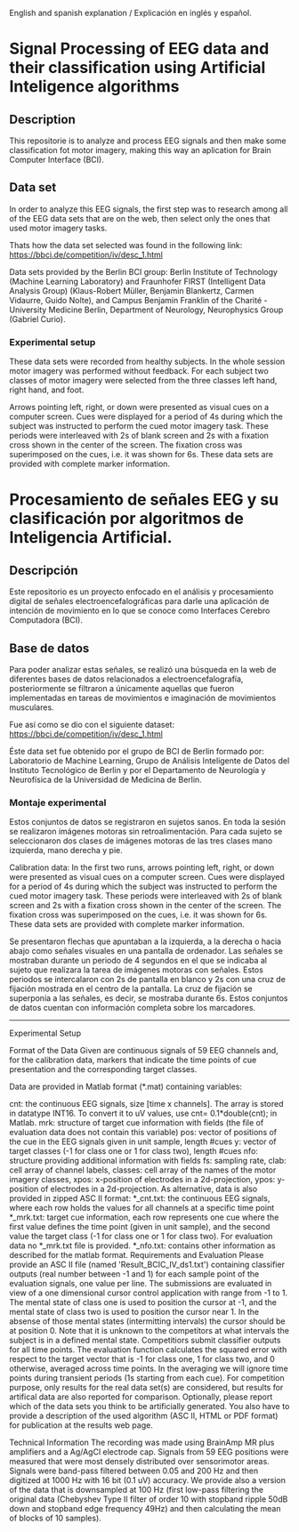 English and spanish explanation / Explicación en inglés y español.

# Signal Processing of EEG data and their classification using Artificial Inteligence algorithms

## Description
This repositorie is to analyze and process EEG signals and then make some classification fot motor imagery, making this way an aplication for Brain Computer Interface (BCI).

## Data set
In order to analyze this EEG signals, the first step was to research among all of the EEG data sets that are on the web, then select only the ones that used motor imagery tasks.

Thats how the data set selected was found in the following link: https://bbci.de/competition/iv/desc_1.html

Data sets provided by the Berlin BCI group: Berlin Institute of Technology (Machine Learning Laboratory) and Fraunhofer FIRST (Intelligent Data Analysis Group) (Klaus-Robert Müller, Benjamin Blankertz, Carmen Vidaurre, Guido Nolte), and Campus Benjamin Franklin of the Charité - University Medicine Berlin, Department of Neurology, Neurophysics Group (Gabriel Curio).

### Experimental setup
These data sets were recorded from healthy subjects. In the whole session motor imagery was performed without feedback. For each subject two classes of motor imagery were selected from the three classes left hand, right hand, and foot.

Arrows pointing left, right, or down were presented as visual cues on a computer screen. Cues were displayed for a period of 4s during which the subject was instructed to perform the cued motor imagery task. These periods were interleaved with 2s of blank screen and 2s with a fixation cross shown in the center of the screen. The fixation cross was superimposed on the cues, i.e. it was shown for 6s. These data sets are provided with complete marker information.

# Procesamiento de señales EEG y su clasificación por algoritmos de Inteligencia Artificial.

## Descripción
Este repositorio es un proyecto enfocado en el análisis y procesamiento digital de señales electroencefalográficas para darle una aplicación de intención de movimiento en lo que se conoce como Interfaces Cerebro Computadora (BCI).

## Base de datos
Para poder analizar estas señales, se realizó una búsqueda en la web de diferentes bases de datos relacionados a electroencefalografía, posteriormente se filtraron a únicamente aquellas que fueron implementadas en tareas de movimientos e imaginación de movimientos musculares.

Fue así como se dio con el siguiente dataset: https://bbci.de/competition/iv/desc_1.html

Éste data set fue obtenido por el grupo de BCI de Berlin formado por: Laboratorio de Machine Learning, Grupo de Análisis Inteligente de Datos del Instituto Tecnológico de Berlin y por el Departamento de Neurología y Neurofísica de la Universidad de Medicina de Berlin.

### Montaje experimental
Estos conjuntos de datos se registraron en sujetos sanos. En toda la sesión se realizaron imágenes motoras sin retroalimentación. Para cada sujeto se seleccionaron dos clases de imágenes motoras de las tres clases mano izquierda, mano derecha y pie.

Calibration data: In the first two runs, arrows pointing left, right, or down were presented as visual cues on a computer screen. Cues were displayed for a period of 4s during which the subject was instructed to perform the cued motor imagery task. These periods were interleaved with 2s of blank screen and 2s with a fixation cross shown in the center of the screen. The fixation cross was superimposed on the cues, i.e. it was shown for 6s. These data sets are provided with complete marker information.

Se presentaron flechas que apuntaban a la izquierda, a la derecha o hacia abajo como señales visuales en una pantalla de ordenador. Las señales se mostraban durante un periodo de 4 segundos en el que se indicaba al sujeto que realizara la tarea de imágenes motoras con señales. Estos periodos se intercalaron con 2s de pantalla en blanco y 2s con una cruz de fijación mostrada en el centro de la pantalla. La cruz de fijación se superponía a las señales, es decir, se mostraba durante 6s. Estos conjuntos de datos cuentan con información completa sobre los marcadores.

_____________________________________________










Experimental Setup

Format of the Data
Given are continuous signals of 59 EEG channels and, for the calibration data, markers that indicate the time points of cue presentation and the corresponding target classes.

Data are provided in Matlab format (*.mat) containing variables:

cnt: the continuous EEG signals, size [time x channels]. The array is stored in datatype INT16. To convert it to uV values, use cnt= 0.1*double(cnt); in Matlab.
mrk: structure of target cue information with fields (the file of evaluation data does not contain this variable)
pos: vector of positions of the cue in the EEG signals given in unit sample, length #cues
y: vector of target classes (-1 for class one or 1 for class two), length #cues
nfo: structure providing additional information with fields
fs: sampling rate,
clab: cell array of channel labels,
classes: cell array of the names of the motor imagery classes,
xpos: x-position of electrodes in a 2d-projection,
ypos: y-position of electrodes in a 2d-projection.
As alternative, data is also provided in zipped ASC II format:
*_cnt.txt: the continuous EEG signals, where each row holds the values for all channels at a specific time point
*_mrk.txt: target cue information, each row represents one cue where the first value defines the time point (given in unit sample), and the second value the target class (-1 for class one or 1 for class two). For evaluation data no *_mrk.txt file is provided.
*_nfo.txt: contains other information as described for the matlab format.
Requirements and Evaluation
Please provide an ASC II file (named 'Result_BCIC_IV_ds1.txt') containing classifier outputs (real number between -1 and 1) for each sample point of the evaluation signals, one value per line. The submissions are evaluated in view of a one dimensional cursor control application with range from -1 to 1. The mental state of class one is used to position the cursor at -1, and the mental state of class two is used to position the cursor near 1. In the absense of those mental states (intermitting intervals) the cursor should be at position 0. Note that it is unknown to the competitors at what intervals the subject is in a defined mental state. Competitiors submit classifier outputs for all time points. The evaluation function calculates the squared error with respect to the target vector that is -1 for class one, 1 for class two, and 0 otherwise, averaged across time points. In the averaging we will ignore time points during transient periods (1s starting from each cue). For competition purpose, only results for the real data set(s) are considered, but results for artifical data are also reported for comparison.
Optionally, please report which of the data sets you think to be artificially generated.
You also have to provide a description of the used algorithm (ASC II, HTML or PDF format) for publication at the results web page.

Technical Information
The recording was made using BrainAmp MR plus amplifiers and a Ag/AgCl electrode cap. Signals from 59 EEG positions were measured that were most densely distributed over sensorimotor areas. Signals were band-pass filtered between 0.05 and 200 Hz and then digitized at 1000 Hz with 16 bit (0.1 uV) accuracy. We provide also a version of the data that is downsampled at 100 Hz (first low-pass filtering the original data (Chebyshev Type II filter of order 10 with stopband ripple 50dB down and stopband edge frequency 49Hz) and then calculating the mean of blocks of 10 samples).
